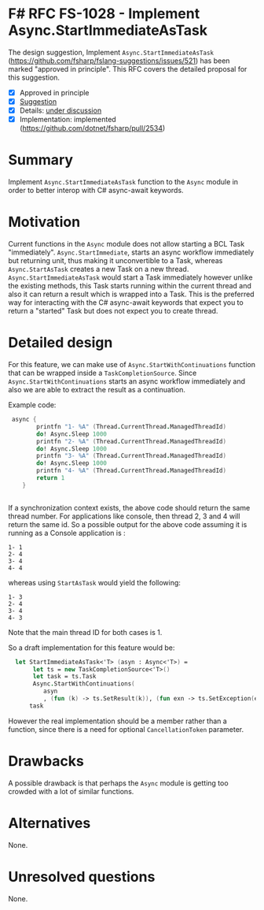 # F# RFC FS-1028 - Implement Async.StartImmediateAsTask

The design suggestion, Implement `Async.StartImmediateAsTask` (https://github.com/fsharp/fslang-suggestions/issues/521) has been marked "approved in principle".
This RFC covers the detailed proposal for this suggestion.

* [x] Approved in principle
* [x] [Suggestion](https://github.com/fsharp/fslang-suggestions/issues/521)
* [x] Details: [under discussion](https://github.com/fsharp/fslang-design/issues/153)
* [x] Implementation: implemented (https://github.com/dotnet/fsharp/pull/2534)

# Summary
[summary]: #summary
Implement `Async.StartImmediateAsTask` function to the `Async` module in order to better interop with C# async-await keywords. 

# Motivation
[motivation]: #motivation

Current functions in the `Async` module does not allow starting a BCL Task "immediately". `Async.StartImmediate`, starts an async workflow immediately but returning unit, thus making it unconvertible to a Task, whereas `Async.StartAsTask` creates a new Task on a new thread. `Async.StartImmediateAsTask` would start a Task immediately however unlike the existing methods, this Task starts running within the current thread and also it can return a result which is wrapped into a Task.
This is the preferred way for interacting with the C# async-await keywords that expect you to return a "started" Task but does not expect you to create thread.
# Detailed design
[design]: #detailed-design

For this feature, we can make use of `Async.StartWithContinuations` function that can be wrapped inside a `TaskCompletionSource`.
Since `Async.StartWithContinuations` starts an async workflow immediately and also we are able to extract the result as a continuation.

Example code:

```fsharp
 async {
        printfn "1- %A" (Thread.CurrentThread.ManagedThreadId)
        do! Async.Sleep 1000
        printfn "2- %A" (Thread.CurrentThread.ManagedThreadId)
        do! Async.Sleep 1000
        printfn "3- %A" (Thread.CurrentThread.ManagedThreadId)
        do! Async.Sleep 1000
        printfn "4- %A" (Thread.CurrentThread.ManagedThreadId)
        return 1
    }
 

```
If a synchronization context exists, the above code should return the same thread number. For applications like console, then thread 2, 3 and 4 will return the same id. 
So a possible output for the above code assuming it is running as a Console application is :

    1- 1
    2- 4
    3- 4
    4- 4

whereas using `StartAsTask` would yield the following:

    1- 3
    2- 4
    3- 4
    4- 3

Note that the main thread ID for both cases is 1.

So a draft implementation for this feature would be: 

```fsharp
  let StartImmediateAsTask<'T> (asyn : Async<'T>) =
       let ts = new TaskCompletionSource<'T>()
       let task = ts.Task
       Async.StartWithContinuations(
          asyn
          , (fun (k) -> ts.SetResult(k)), (fun exn -> ts.SetException(exn)), fun exn -> ts.SetCanceled())
      task
```

However the real implementation should be a member rather than a function, since there is a need for optional `CancellationToken` parameter.

# Drawbacks
[drawbacks]: #drawbacks

A possible drawback is that perhaps the `Async` module is getting too crowded with a lot of similar functions.

# Alternatives
[alternatives]: #alternatives

None.

# Unresolved questions
[unresolved]: #unresolved-questions

None.

